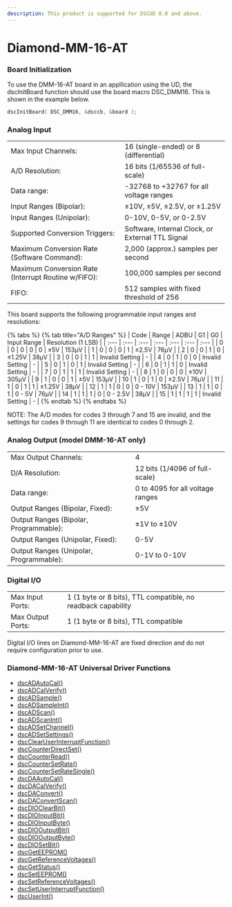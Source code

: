 ```yaml
---
description: This product is supported for DSCUD 8.0 and above.
---
```


# Diamond-MM-16-AT

### Board Initialization

To use the DMM-16-AT board in an appllication using the UD, the dscInitBoard function should use the board macro DSC\_DMM16. This is shown in the example below.

```c
dscInitBoard( DSC_DMM16, &dsccb, &board );
```

### Analog Input

|  |  |
| :--- | :--- |
| Max Input Channels: | 16 \(single-ended\) or 8 \(differential\) |
| A/D Resolution: | 16 bits \(1/65536 of full-scale\) |
| Data range: | -32768 to +32767 for all voltage ranges |
| Input Ranges \(Bipolar\): | ±10V, ±5V, ±2.5V, or ±1.25V |
| Input Ranges \(Unipolar\): | 0-10V, 0-5V, or 0-2.5V |
| Supported Conversion Triggers: | Software, Internal Clock, or External TTL Signal |
| Maximum Conversion Rate \(Software Command\): | 2,000 \(approx.\) samples per second |
| Maximum Conversion Rate \(Interrupt Routine w/FIFO\): | 100,000 samples per second |
| FIFO: | 512 samples with fixed threshold of 256 |

This board supports the following programmable input ranges and resolutions:

{% tabs %}
{% tab title="A/D Ranges" %}
| Code | Range | ADBU | G1 | G0 | Input Range | Resolution \(1 LSB\) |
| :--- | :--- | :--- | :--- | :--- | :--- | :--- |
| 0 | 0 | 0 | 0 | 0 | ±5V | 153μV |
| 1 | 0 | 0 | 0 | 1 | ±2.5V | 76μV |
| 2 | 0 | 0 | 1 | 0 | ±1.25V | 38μV |
| 3 | 0 | 0 | 1 | 1 | Invalid Setting | - |
| 4 | 0 | 1 | 0 | 0 | Invalid Setting | - |
| 5 | 0 | 1 | 0 | 1 | Invalid Setting | - |
| 6 | 0 | 1 | 1 | 0 | Invalid Setting | - |
| 7 | 0 | 1 | 1 | 1 | Invalid Setting | - |
| 8 | 1 | 0 | 0 | 0 | ±10V | 305μV |
| 9 | 1 | 0 | 0 | 1 | ±5V | 153μV |
| 10 | 1 | 0 | 1 | 0 | ±2.5V | 76μV |
| 11 | 1 | 0 | 1 | 1 | ±1.25V | 38μV |
| 12 | 1 | 1 | 0 | 0 | 0 - 10V | 153μV |
| 13 | 1 | 1 | 0 | 1 | 0 - 5V | 76μV |
| 14 | 1 | 1 | 1 | 0 | 0 - 2.5V | 38μV |
| 15 | 1 | 1 | 1 | 1 | Invalid Setting | - |
{% endtab %}
{% endtabs %}

NOTE: The A/D modes for codes 3 through 7 and 15 are invalid, and the settings for codes 9 through 11 are identical to codes 0 through 2.

### Analog Output \(model DMM-16-AT only\)

|  |  |
| :--- | :--- |
| Max Output Channels: | 4 |
| D/A Resolution: | 12 bits \(1/4096 of full-scale\) |
| Data range: | 0 to 4095 for all voltage ranges |
| Output Ranges \(Bipolar, Fixed\): | ±5V |
| Output Ranges \(Bipolar, Programmable\): | ±1V to ±10V |
| Output Ranges \(Unipolar, Fixed\): | 0-5V |
| Output Ranges \(Unipolar, Programmable\): | 0-1V to 0-10V |

### Digital I/O

|  |  |
| :--- | :--- |
| Max Input Ports: | 1 \(1 byte or 8 bits\), TTL compatible, no readback capability |
| Max Output Ports: | 1 \(1 byte or 8 bits\), TTL compatible |

Digital I/O lines on Diamond-MM-16-AT are fixed direction and do not require configuration prior to use.

### Diamond-MM-16-AT Universal Driver Functions

* [dscADAutoCal\(\) ](../14.-universal-driver-apis/dscadautocal.md)
* [dscADCalVerify\(\)](../14.-universal-driver-apis/dscadcalverify.md) 
* [dscADSample\(\)](../14.-universal-driver-apis/dscadsample.md) 
* [dscADSampleInt\(\) ](../14.-universal-driver-apis/dscadsampleint.md)
* [dscADScan\(\)](../14.-universal-driver-apis/dscadscan.md) 
* [dscADScanInt\(\) ](../14.-universal-driver-apis/dscadscanint.md)
* [dscADSetChannel\(\) ](../14.-universal-driver-apis/dscadsetchannel.md)
* [dscADSetSettings\(\) ](../14.-universal-driver-apis/dscadsetsettings.md)
* [dscClearUserInterruptFunction\(\) ](../14.-universal-driver-apis/dscclearuserinterruptfunction.md)
* [dscCounterDirectSet\(\) ](../14.-universal-driver-apis/dsccounterdirectset.md)
* [dscCounterRead\(\)](../14.-universal-driver-apis/dsccounterread.md) 
* [dscCounterSetRate\(\) ](../14.-universal-driver-apis/dsccountersetrate.md)
* [dscCounterSetRateSingle\(\) ](../14.-universal-driver-apis/dsccountersetratesingle.md)
* [dscDAAutoCal\(\) ](../14.-universal-driver-apis/dscdaautocal.md)
* [dscDACalVerify\(\) ](../14.-universal-driver-apis/dscdacalverify.md)
* [dscDAConvert\(\)](../14.-universal-driver-apis/dscdaconvert.md) 
* [dscDAConvertScan\(\)](../14.-universal-driver-apis/dscdaconvertscan.md) 
* [dscDIOClearBit\(\) ](../14.-universal-driver-apis/dscdioclearbit.md)
* [dscDIOInputBit\(\) ](../14.-universal-driver-apis/dscdioinputbit.md)
* [dscDIOInputByte\(\) ](../14.-universal-driver-apis/dscdioinputbyte.md)
* [dscDIOOutputBit\(\)](../14.-universal-driver-apis/dscdiooutputbit.md) 
* [dscDIOOutputByte\(\) ](../14.-universal-driver-apis/dscdiooutputbyte.md)
* [dscDIOSetBit\(\) ](../14.-universal-driver-apis/dscdiosetbit.md)
* [dscGetEEPROM\(\) ](../14.-universal-driver-apis/dscgeteeprom.md)
* [dscGetReferenceVoltages\(\) ](../14.-universal-driver-apis/dscgetreferencevoltages.md)
* [dscGetStatus\(\) ](../14.-universal-driver-apis/dscgetstatus.md)
* [dscSetEEPROM\(\) ](../14.-universal-driver-apis/dscseteeprom.md)
* [dscSetReferenceVoltages\(\) ](../14.-universal-driver-apis/dscsetreferencevoltages.md)
* [dscSetUserInterruptFunction\(\) ](../14.-universal-driver-apis/dscsetuserinterruptfunction.md)
* [dscUserInt\(\)](../14.-universal-driver-apis/dscuserint.md)

